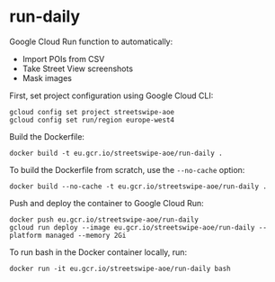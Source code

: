 # run-daily

Google Cloud Run function to automatically:

  - Import POIs from CSV
  - Take Street View screenshots
  - Mask images

First, set project configuration using Google Cloud CLI:

    gcloud config set project streetswipe-aoe
    gcloud config set run/region europe-west4

Build the Dockerfile:

    docker build -t eu.gcr.io/streetswipe-aoe/run-daily .

To build the Dockerfile from scratch, use the `--no-cache` option:

    docker build --no-cache -t eu.gcr.io/streetswipe-aoe/run-daily .

Push and deploy the container to Google Cloud Run:

    docker push eu.gcr.io/streetswipe-aoe/run-daily
    gcloud run deploy --image eu.gcr.io/streetswipe-aoe/run-daily --platform managed --memory 2Gi

To run bash in the Docker container locally, run:

    docker run -it eu.gcr.io/streetswipe-aoe/run-daily bash
